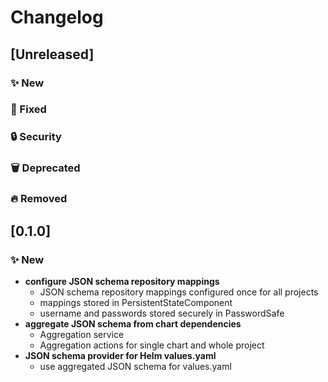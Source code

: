 # Changelog

## [Unreleased]
### ✨ New

### 🐛 Fixed

### 🔒 Security

### 🗑 Deprecated

### 🔥 Removed

## [0.1.0]
### ✨ New
- **configure JSON schema repository mappings**
  - JSON schema repository mappings configured once for all projects
  - mappings stored in PersistentStateComponent
  - username and passwords stored securely in PasswordSafe
- **aggregate JSON schema from chart dependencies**
  - Aggregation service
  - Aggregation actions for single chart and whole project
- **JSON schema provider for Helm values.yaml**
  - use aggregated JSON schema for values.yaml
